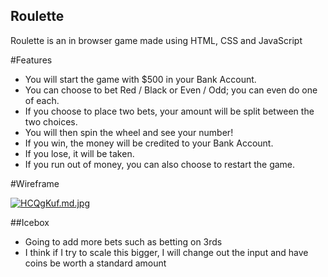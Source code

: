 ## Roulette

Roulette is an in browser game made using HTML, CSS and JavaScript

#Features
- You will start the game with $500 in your Bank Account.
- You can choose to bet Red / Black or Even / Odd; you can even do one of each.
- If you choose to place two bets, your amount will be split between the two choices.
- You will then spin the wheel and see your number!
- If you win, the money will be credited to your Bank Account.
- If you lose, it will be taken.
- If you run out of money, you can also choose to restart the game.

#Wireframe

[![HCQgKuf.md.jpg](https://iili.io/HCQgKuf.md.jpg)](https://freeimage.host/i/HCQgKuf)


##Icebox
- Going to add more bets such as betting on 3rds
- I think if I try to scale this bigger, I will change out the input and have coins be worth a standard amount
